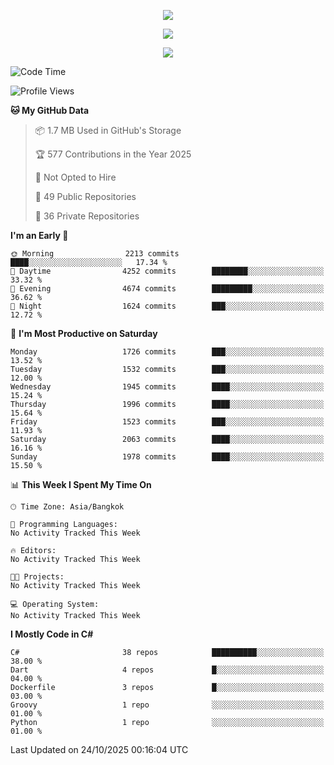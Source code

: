 <p align="center">
  <a href="say-hi.gif"> 
    <img align="center" src="say-hi.gif"/>
  </a>
</p>
<p align="center">
  <a href="https://github.com/htthinh1999">
    <img align="center" src="https://github-readme-stats-kappa-pink.vercel.app/api?username=htthinh1999&show_icons=true&count_private=true&theme=dracula"/>
  </a>
</p>
<p align="center">
  <a href="https://github.com/htthinh1999">
    <img src="https://github-readme-stats-kappa-pink.vercel.app/api/top-langs/?username=htthinh1999&layout=compact&langs_count=6&count_private=true&hide=tsql,hlsl,glsl,shaderlab&theme=dracula"/>
  </a>
</p>

<!--START_SECTION:waka-->
![Code Time](http://img.shields.io/badge/Code%20Time-0%20secs-blue)

![Profile Views](http://img.shields.io/badge/Profile%20Views-1-blue)

**🐱 My GitHub Data** 

> 📦 1.7 MB Used in GitHub's Storage 
 > 
> 🏆 577 Contributions in the Year 2025
 > 
> 🚫 Not Opted to Hire
 > 
> 📜 49 Public Repositories 
 > 
> 🔑 36 Private Repositories 
 > 
**I'm an Early 🐤** 

```text
🌞 Morning                2213 commits        ████░░░░░░░░░░░░░░░░░░░░░   17.34 % 
🌆 Daytime                4252 commits        ████████░░░░░░░░░░░░░░░░░   33.32 % 
🌃 Evening                4674 commits        █████████░░░░░░░░░░░░░░░░   36.62 % 
🌙 Night                  1624 commits        ███░░░░░░░░░░░░░░░░░░░░░░   12.72 % 
```
📅 **I'm Most Productive on Saturday** 

```text
Monday                   1726 commits        ███░░░░░░░░░░░░░░░░░░░░░░   13.52 % 
Tuesday                  1532 commits        ███░░░░░░░░░░░░░░░░░░░░░░   12.00 % 
Wednesday                1945 commits        ████░░░░░░░░░░░░░░░░░░░░░   15.24 % 
Thursday                 1996 commits        ████░░░░░░░░░░░░░░░░░░░░░   15.64 % 
Friday                   1523 commits        ███░░░░░░░░░░░░░░░░░░░░░░   11.93 % 
Saturday                 2063 commits        ████░░░░░░░░░░░░░░░░░░░░░   16.16 % 
Sunday                   1978 commits        ████░░░░░░░░░░░░░░░░░░░░░   15.50 % 
```


📊 **This Week I Spent My Time On** 

```text
🕑︎ Time Zone: Asia/Bangkok

💬 Programming Languages: 
No Activity Tracked This Week

🔥 Editors: 
No Activity Tracked This Week

🐱‍💻 Projects: 
No Activity Tracked This Week

💻 Operating System: 
No Activity Tracked This Week
```

**I Mostly Code in C#** 

```text
C#                       38 repos            ██████████░░░░░░░░░░░░░░░   38.00 % 
Dart                     4 repos             █░░░░░░░░░░░░░░░░░░░░░░░░   04.00 % 
Dockerfile               3 repos             █░░░░░░░░░░░░░░░░░░░░░░░░   03.00 % 
Groovy                   1 repo              ░░░░░░░░░░░░░░░░░░░░░░░░░   01.00 % 
Python                   1 repo              ░░░░░░░░░░░░░░░░░░░░░░░░░   01.00 % 
```




 Last Updated on 24/10/2025 00:16:04 UTC
<!--END_SECTION:waka-->
